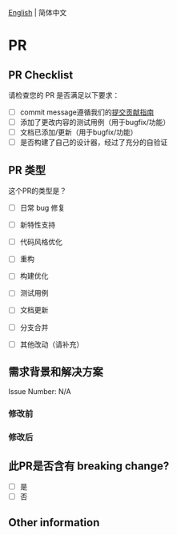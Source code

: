 [English](https://github.com/opentiny/tiny-engine-backend-java/blob/main/.github/PULL_REQUEST_TEMPLATE.md) | 简体中文

# PR

## PR Checklist

请检查您的 PR 是否满足以下要求：

- [ ] commit message遵循我们的[提交贡献指南](https://github.com/opentiny/tiny-engine-backend-java/blob/main/CONTRIBUTING.zh-CN.md)
- [ ] 添加了更改内容的测试用例（用于bugfix/功能）
- [ ] 文档已添加/更新（用于bugfix/功能）
- [ ] 是否构建了自己的设计器，经过了充分的自验证

## PR 类型

这个PR的类型是？

- [ ] 日常 bug 修复
- [ ] 新特性支持
- [ ] 代码风格优化
- [ ] 重构
- [ ] 构建优化
- [ ] 测试用例
- [ ] 文档更新
- [ ] 分支合并
- [ ] 其他改动（请补充）


## 需求背景和解决方案

<!--
1. 要解决的具体问题。
2. 新增特性，需要进行功能描述，并附上效果图。
3. 涉及UI/交互变动/Bugfix需要有修改前&修改后截图或 GIF。
-->


Issue Number: N/A

### 修改前


### 修改后

## 此PR是否含有 breaking change?

- [ ] 是
- [ ] 否

<!-- 如果此 PR 包含breaking change，请在下面从用户角度描述具体变化和其他风险。-->

## Other information
